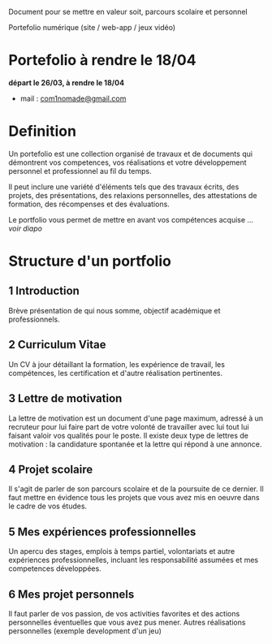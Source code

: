 Document pour se mettre en valeur soit, parcours scolaire et personnel

Portefolio numérique (site / web-app / jeux vidéo)

# Portefolio à rendre le 18/04
**départ le 26/03, à rendre le 18/04**
-  mail : com1nomade@gmail.com
# Definition
Un portefolio est une collection organisé de travaux et de documents qui démontrent vos competences, vos réalisations et votre développement personnel et professionnel au fil du temps.

Il peut inclure une variété d'éléments tels que des travaux écrits, des projets, des présentations, des relaxions personnelles, des attestations de formation, des récompenses et des évaluations.

Le portfolio vous permet de mettre en avant vos compétences acquise ... *voir diapo*
# Structure d'un portfolio
## 1 Introduction
Brève présentation de qui nous somme, objectif académique et professionnels.
## 2 Curriculum Vitae
Un CV à jour détaillant la formation, les expérience de travail, les compétences, les certification et d'autre réalisation pertinentes.
## 3 Lettre de motivation
La lettre de motivation est un document d'une page maximum, adressé à un recruteur pour lui faire part de votre volonté de travailler avec lui tout lui faisant valoir vos qualités pour le poste. Il existe deux type de lettres de motivation : la candidature spontanée et la lettre qui répond à une annonce.
## 4 Projet scolaire
Il s'agit de parler de son parcours scolaire et de la poursuite de ce dernier. Il faut mettre en évidence tous les projets que vous avez mis en oeuvre dans le cadre de vos études.
## 5 Mes expériences professionnelles
Un apercu des stages, emplois à temps partiel, volontariats et autre expériences professionnelles, incluant les responsabilité assumées et mes competences développées.
## 6 Mes projet personnels
Il faut parler de vos passion, de vos activities favorites et des actions personnelles éventuelles que vous avez pus mener.
Autres réalisations personnelles (exemple development d'un jeu)